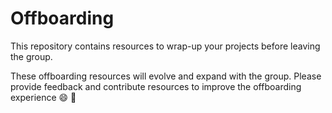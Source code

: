 # Offboarding

This repository contains resources to wrap-up your projects before leaving the group.

These offboarding resources will evolve and expand with the group. Please provide feedback and contribute resources to improve the offboarding experience 😄 🙌
